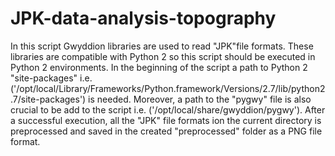 # JPK-data-analysis-topography
In this script Gwyddion libraries are used to read "JPK"file formats. These libraries are compatible with Python 2 so this script should be executed in Python 2 environments. In the beginning of the script a path to Python 2 "site-packages" i.e. ('/opt/local/Library/Frameworks/Python.framework/Versions/2.7/lib/python2.7/site-packages') is needed. Moreover, a path to the "pygwy" file is also crucial to be add to the script i.e. ('/opt/local/share/gwyddion/pygwy'). After a successful execution, all the "JPK" file formats ion the current directory is preprocessed and saved in the created "preprocessed" folder as a PNG file format.
